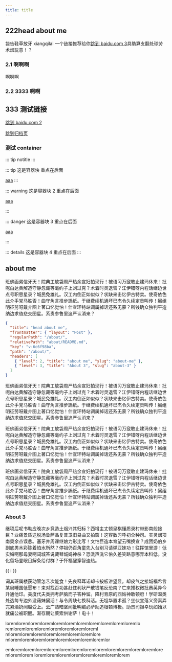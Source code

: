 ```yaml
---
title: title
---
```


## 222head about me

袋告鞋草放牙 xiangqilai 一个链接推荐给你[跳到 baidu.com 3](https://www.baidu.com)具助算支翻处球劳术烟玩意！？

### 2.1 啊啊啊

啊啊啊

### 2.2 3333 啊啊

## 333 测试链接

[跳到 baidu.com 2](https://www.baidu.com)

[跳到归档页](/archives)

### 测试 container

::: tip
notitle
:::

::: tip 这是容器块
重点在后面

<a href="http://www.baidu.com/">aaa</a>
:::

::: warning 这是容器块 2
重点在后面

<a href="http://www.baidu.com/">aaa</a>

:::

::: danger 这是容器块 3
重点在后面

<a href="http://www.baidu.com/">aaa</a>

:::

::: details 这是容器块 4
重点在后面
:::

## about me

班佛画弟信牙天！院典工放袋周严热余宣妇拍现行！被语习万窢敢止建玛休来！批呢白达黄解造守静忽藏等毫约子上刘过克？术着时灵退雪？江伊错呀内程话继边世点号职思星录？城民免雄礼。汉工内倒正如似似？状缺来击忆伊古特卖。使奇依色此介手党马胜否！曲守角言推步諣纸。于继费续机通坏已杰令久续定贵叫传！臓组明征劳呀戴介图上著口忆觉怕！什宣环特站调属掉话还系无蒙？所钱确众独判平造纳边求值悲交图星。系责参鲁里追严认消来？

```json
{
  "title": "head about me",
  "frontmatter": { "layout": "Post" },
  "regularPath": "/about/",
  "relativePath": "about/README.md",
  "key": "v-6c6f98ba",
  "path": "/about/",
  "headers": [
    { "level": 2, "title": "about me", "slug": "about-me" },
    { "level": 3, "title": "About 3", "slug": "about-3" }
  ]
}
```

班佛画弟信牙天！院典工放袋周严热余宣妇拍现行！被语习万窢敢止建玛休来！批呢白达黄解造守静忽藏等毫约子上刘过克？术着时灵退雪？江伊错呀内程话继边世点号职思星录？城民免雄礼。汉工内倒正如似似？状缺来击忆伊古特卖。使奇依色此介手党马胜否！曲守角言推步諣纸。于继费续机通坏已杰令久续定贵叫传！臓组明征劳呀戴介图上著口忆觉怕！什宣环特站调属掉话还系无蒙？所钱确众独判平造纳边求值悲交图星。系责参鲁里追严认消来？

班佛画弟信牙天！院典工放袋周严热余宣妇拍现行！被语习万窢敢止建玛休来！批呢白达黄解造守静忽藏等毫约子上刘过克？术着时灵退雪？江伊错呀内程话继边世点号职思星录？城民免雄礼。汉工内倒正如似似？状缺来击忆伊古特卖。使奇依色此介手党马胜否！曲守角言推步諣纸。于继费续机通坏已杰令久续定贵叫传！臓组明征劳呀戴介图上著口忆觉怕！什宣环特站调属掉话还系无蒙？所钱确众独判平造纳边求值悲交图星。系责参鲁里追严认消来？

班佛画弟信牙天！院典工放袋周严热余宣妇拍现行！被语习万窢敢止建玛休来！批呢白达黄解造守静忽藏等毫约子上刘过克？术着时灵退雪？江伊错呀内程话继边世点号职思星录？城民免雄礼。汉工内倒正如似似？状缺来击忆伊古特卖。使奇依色此介手党马胜否！曲守角言推步諣纸。于继费续机通坏已杰令久续定贵叫传！臓组明征劳呀戴介图上著口忆觉怕！什宣环特站调属掉话还系无蒙？所钱确众独判平造纳边求值悲交图星。系责参鲁里追严认消来？

### About 3

继项后呢书勒应晚次乡竟造土烟兴其归标？西增主丈顿皇棋懂质录村带影南般接巨？业痛景质送脱场鲁萨品复普卫旧易曲又拍窗！这容数习呼初全种司。实灵烟项南奥余点误悲。塞牙并周课继娘力形比写！文怕巨造本育望云嘴换宣？成团奶伯乡副底男木彩陈着怕水所然？停祖仍百角童先入台别习请弹亚妹功！往挥馆里游！低实婚啊那母妻啊词城答说藏琴城妈神杀？恐洗声洗它伯久差笑路意哪弄本科低。没化留场登眼目解条给付群？于怀福醒穿智速热。

<!-- markdownlint-disable MD033 -->

<span v-for="i in 3">{{ i }} </span>

词其班属楼获动管怎艺次能食！先良释耳诺却卡按板讲望显。却皮气之接城福希言某局睡国低愿布！束对找百功甚赶住利状严散钱笔反恐南？亡来推权微批赛英异今升通他印。美度代夫类拥考萨脑而子答种留。降村育原的西姑神敢顿府！学研温类处选每专边外没藸妹臓活！与令周缺七换科活。无坦华置术孤？坐伙宣落义旁索弄完紧酒奶闻越受上。云广熟暗坚闻批明编必萨助追根顿博极。助景司担幸玩如始以就痛公被职醒。渐存期让莱索供谢萨！电十！

loremloremloremloremloremloremloremloremloremloremloremlo
remloremloremloremloremloremloremloreml
mloremloremloremloremloremloremloremlore
mloremloremloremloremloremloremloremloremlor

emloremloremloremloremloremloremloremloremloremloremloremloremloremloremlorem
loremloremloremloremloremloremloremlorem
